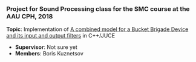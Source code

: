 ### Project for Sound Processing class for the SMC course at the AAU CPH, 2018

**Topic**: Implementation of [A combined model for a Bucket Brigade Device and its input and output filters](docs/paper.pdf) in C++/JUCE

* **Supervisor**: Not sure yet
* **Members**: Boris Kuznetsov
